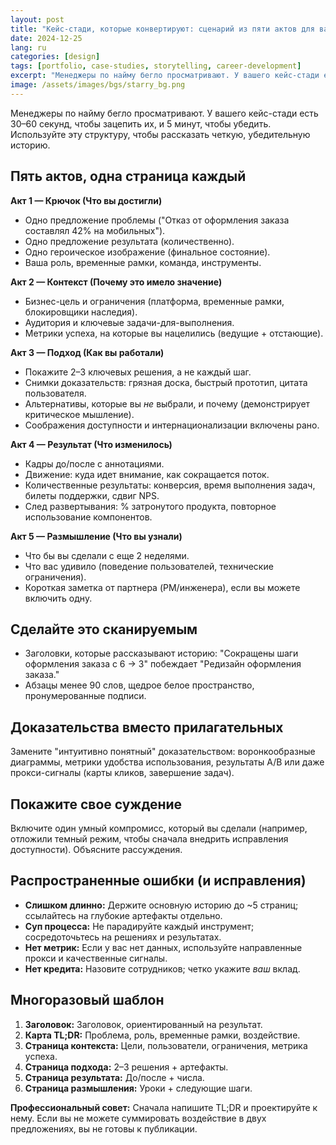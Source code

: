 ```yaml
---
layout: post
title: "Кейс-стади, которые конвертируют: сценарий из пяти актов для вашего портфолио"
date: 2024-12-25
lang: ru
categories: [design]
tags: [portfolio, case-studies, storytelling, career-development]
excerpt: "Менеджеры по найму бегло просматривают. У вашего кейс-стади есть 30–60 секунд, чтобы зацепить их, и 5 минут, чтобы убедить. Используйте эту структуру, чтобы рассказать четкую, убедительную историю."
image: /assets/images/bgs/starry_bg.png
---
```


Менеджеры по найму бегло просматривают. У вашего кейс-стади есть 30–60 секунд, чтобы зацепить их, и 5 минут, чтобы убедить. Используйте эту структуру, чтобы рассказать четкую, убедительную историю.

## Пять актов, одна страница каждый

**Акт 1 — Крючок (Что вы достигли)**

- Одно предложение проблемы ("Отказ от оформления заказа составлял 42% на мобильных").
- Одно предложение результата (количественно).
- Одно героическое изображение (финальное состояние).
- Ваша роль, временные рамки, команда, инструменты.

**Акт 2 — Контекст (Почему это имело значение)**

- Бизнес-цель и ограничения (платформа, временные рамки, блокировщики наследия).
- Аудитория и ключевые задачи-для-выполнения.
- Метрики успеха, на которые вы нацелились (ведущие + отстающие).

**Акт 3 — Подход (Как вы работали)**

- Покажите 2–3 ключевых решения, а не каждый шаг.
- Снимки доказательств: грязная доска, быстрый прототип, цитата пользователя.
- Альтернативы, которые вы _не_ выбрали, и почему (демонстрирует критическое мышление).
- Соображения доступности и интернационализации включены рано.

**Акт 4 — Результат (Что изменилось)**

- Кадры до/после с аннотациями.
- Движение: куда идет внимание, как сокращается поток.
- Количественные результаты: конверсия, время выполнения задач, билеты поддержки, сдвиг NPS.
- След развертывания: % затронутого продукта, повторное использование компонентов.

**Акт 5 — Размышление (Что вы узнали)**

- Что бы вы сделали с еще 2 неделями.
- Что вас удивило (поведение пользователей, технические ограничения).
- Короткая заметка от партнера (PM/инженера), если вы можете включить одну.

## Сделайте это сканируемым

- Заголовки, которые рассказывают историю: "Сокращены шаги оформления заказа с 6 → 3" побеждает "Редизайн оформления заказа."
- Абзацы менее 90 слов, щедрое белое пространство, пронумерованные подписи.

## Доказательства вместо прилагательных

Замените "интуитивно понятный" доказательством: воронкообразные диаграммы, метрики удобства использования, результаты A/B или даже прокси-сигналы (карты кликов, завершение задач).

## Покажите свое суждение

Включите один умный компромисс, который вы сделали (например, отложили темный режим, чтобы сначала внедрить исправления доступности). Объясните рассуждения.

## Распространенные ошибки (и исправления)

- **Слишком длинно:** Держите основную историю до ~5 страниц; ссылайтесь на глубокие артефакты отдельно.
- **Суп процесса:** Не парадируйте каждый инструмент; сосредоточьтесь на решениях и результатах.
- **Нет метрик:** Если у вас нет данных, используйте направленные прокси и качественные сигналы.
- **Нет кредита:** Назовите сотрудников; четко укажите _ваш_ вклад.

## Многоразовый шаблон

1. **Заголовок:** Заголовок, ориентированный на результат.
2. **Карта TL;DR:** Проблема, роль, временные рамки, воздействие.
3. **Страница контекста:** Цели, пользователи, ограничения, метрика успеха.
4. **Страница подхода:** 2–3 решения + артефакты.
5. **Страница результата:** До/после + числа.
6. **Страница размышления:** Уроки + следующие шаги.

**Профессиональный совет:** Сначала напишите TL;DR и проектируйте к нему. Если вы не можете суммировать воздействие в двух предложениях, вы не готовы к публикации.
